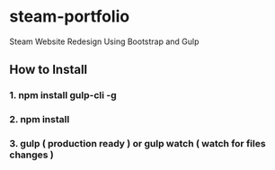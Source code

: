 # steam-portfolio
Steam Website Redesign Using Bootstrap and Gulp

## How to Install

### 1. npm install gulp-cli -g
### 2. npm install
### 3. gulp ( production ready ) or gulp watch ( watch for files changes )
